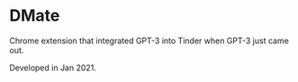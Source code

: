 # DMate

Chrome extension that integrated GPT-3 into Tinder when GPT-3 just came out.

Developed in Jan 2021.
